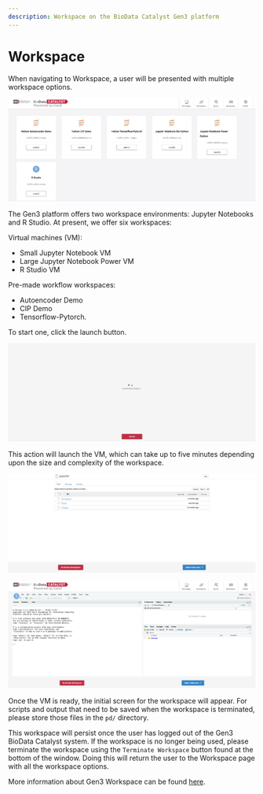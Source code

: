 ```yaml
---
description: Workspace on the BioData Catalyst Gen3 platform
---
```


# Workspace

When navigating to Workspace, a user will be presented with multiple workspace options.

![Gen3 BioData Catalyst Workspace Page.](../../.gitbook/assets/workspaces.png)

The Gen3 platform offers two workspace environments: Jupyter Notebooks and R Studio. At present, we offer six workspaces:

Virtual machines \(VM\): 

* Small Jupyter Notebook VM
* Large Jupyter Notebook Power VM
* R Studio VM

Pre-made workflow workspaces: 

* Autoencoder Demo
* CIP Demo
* Tensorflow-Pytorch. 

To start one, click the launch button.

![The launching screen.](../../.gitbook/assets/workspace_loading.png)

This action will launch the VM, which can take up to five minutes depending upon the size and complexity of the workspace.

![The initial workspace for Jupyter Notebooks.](../../.gitbook/assets/python_workspace.png)

![The initial workspace for R Studio.](../../.gitbook/assets/r_workspace.png)

Once the VM is ready, the initial screen for the workspace will appear. For scripts and output that need to be saved when the workspace is terminated, please store those files in the `pd/` directory. 

This workspace will persist once the user has logged out of the Gen3 BioData Catalyst system. If the workspace is no longer being used, please terminate the workspace using the `Terminate Workspace` button found at the bottom of the window. Doing this will return the user to the Workspace page with all the workspace options. 

More information about Gen3 Workspace can be found [here](https://gen3.org/resources/user/analyze-data/).

